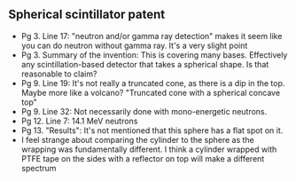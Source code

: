 ## Spherical scintillator patent
- Pg 3. Line 17: "neutron and/or gamma ray detection" makes it seem like you can do neutron without gamma ray. It's a very slight point
- Pg 3. Summary of the invention: This is covering many bases. Effectively any scintillation-based detector that takes a spherical shape. Is that reasonable to claim?
- Pg 9. Line 19: It's not really a truncated cone, as there is a dip in the top. Maybe more like a volcano? "Truncated cone with a spherical concave top"
- Pg 9. Line 32: Not necessarily done with mono-energetic neutrons.
- Pg 12. Line 7: 14.1 MeV neutrons
- Pg 13. "Results": It's not mentioned that this sphere has a flat spot on it.
- I feel strange about comparing the cylinder to the sphere as the wrapping was fundamentally different. I think a cylinder wrapped with PTFE tape on the sides with a reflector on top will make a different spectrum